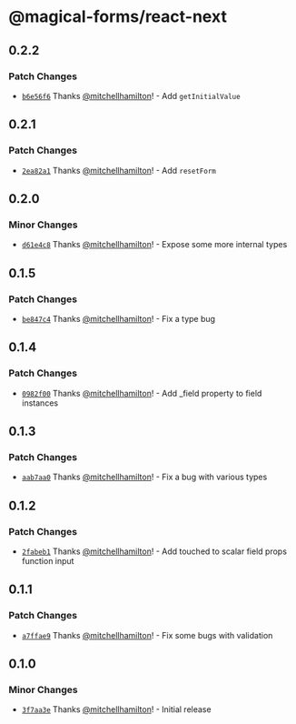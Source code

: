 # @magical-forms/react-next

## 0.2.2

### Patch Changes

- [`b6e56f6`](https://github.com/Thinkmill/magical-forms/commit/b6e56f6a523739deba7d82acfc148bbcb3596aa6) Thanks [@mitchellhamilton](https://github.com/mitchellhamilton)! - Add `getInitialValue`

## 0.2.1

### Patch Changes

- [`2ea82a1`](https://github.com/Thinkmill/magical-forms/commit/2ea82a13f697ae2f2516717f49c87218b8944049) Thanks [@mitchellhamilton](https://github.com/mitchellhamilton)! - Add `resetForm`

## 0.2.0

### Minor Changes

- [`d61e4c8`](https://github.com/Thinkmill/magical-forms/commit/d61e4c8905c4287b2938070b30eb1a4acc1ecb55) Thanks [@mitchellhamilton](https://github.com/mitchellhamilton)! - Expose some more internal types

## 0.1.5

### Patch Changes

- [`be847c4`](https://github.com/Thinkmill/magical-forms/commit/be847c4be4bed455cfd9c41774c355e10d5c5801) Thanks [@mitchellhamilton](https://github.com/mitchellhamilton)! - Fix a type bug

## 0.1.4

### Patch Changes

- [`0982f00`](https://github.com/Thinkmill/magical-forms/commit/0982f00c6918a3af50d798d55c297d4d116de4f6) Thanks [@mitchellhamilton](https://github.com/mitchellhamilton)! - Add \_field property to field instances

## 0.1.3

### Patch Changes

- [`aab7aa0`](https://github.com/Thinkmill/magical-forms/commit/aab7aa052b69f10e8d7ec168e94d423e938d4a80) Thanks [@mitchellhamilton](https://github.com/mitchellhamilton)! - Fix a bug with various types

## 0.1.2

### Patch Changes

- [`2fabeb1`](https://github.com/Thinkmill/magical-forms/commit/2fabeb1115c83aca309cfd63dfff2b0d1495dec1) Thanks [@mitchellhamilton](https://github.com/mitchellhamilton)! - Add touched to scalar field props function input

## 0.1.1

### Patch Changes

- [`a7ffae9`](https://github.com/Thinkmill/magical-forms/commit/a7ffae9195b0fff2bbc92a996d738faaf19ed472) Thanks [@mitchellhamilton](https://github.com/mitchellhamilton)! - Fix some bugs with validation

## 0.1.0

### Minor Changes

- [`3f7aa3e`](https://github.com/Thinkmill/magical-forms/commit/3f7aa3e7a8e0fd466b33c3aa98f0f0cbb95819cd) Thanks [@mitchellhamilton](https://github.com/mitchellhamilton)! - Initial release
